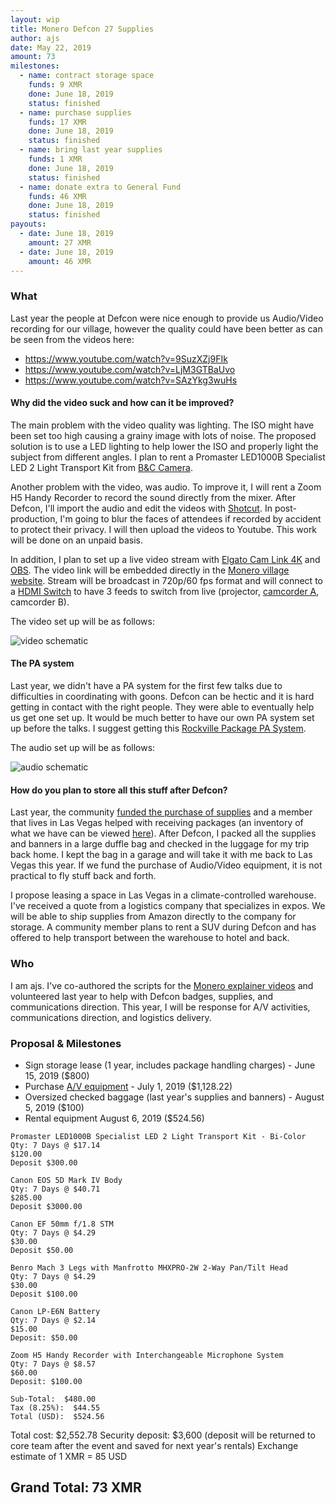 ```yaml
---
layout: wip
title: Monero Defcon 27 Supplies
author: ajs
date: May 22, 2019
amount: 73
milestones:
  - name: contract storage space 
    funds: 9 XMR
    done: June 18, 2019
    status: finished
  - name: purchase supplies
    funds: 17 XMR
    done: June 18, 2019
    status: finished
  - name: bring last year supplies
    funds: 1 XMR
    done: June 18, 2019
    status: finished
  - name: donate extra to General Fund
    funds: 46 XMR
    done: June 18, 2019
    status: finished
payouts:
  - date: June 18, 2019
    amount: 27 XMR
  - date: June 18, 2019
    amount: 46 XMR
---
```


### What

Last year the people at Defcon were nice enough to provide us Audio/Video recording for our village, however the quality could have been better as can be seen from the videos here:

- https://www.youtube.com/watch?v=9SuzXZj9FIk
- https://www.youtube.com/watch?v=LjM3GTBaUvo
- https://www.youtube.com/watch?v=SAzYkg3wuHs

#### Why did the video suck and how can it be improved?

The main problem with the video quality was lighting. The ISO might have been set too high causing a grainy image with lots of noise. The proposed solution is to use a LED lighting to help lower the ISO and properly light the subject from different angles. I plan to rent a Promaster LED1000B Specialist LED 2 Light Transport Kit from [B&C Camera](https://store.bandccamera.com/pages/rentals).

Another problem with the video, was audio. To improve it, I will rent a Zoom H5 Handy Recorder to record the sound directly from the mixer. After Defcon, I'll import the audio and edit the videos with [Shotcut](https://shotcut.org). In post-production, I'm going to blur the faces of attendees if recorded by accident to protect their privacy. I will then upload the videos to Youtube. This work will be done on an unpaid basis.

In addition, I plan to set up a live video stream with [Elgato Cam Link 4K](https://www.amazon.com/dp/B07K3FN5MR/?coliid=I3V4ALDHDY46MO&colid=33LDRRB08T8TY) and [OBS](https://obsproject.com). The video link will be embedded directly in the [Monero village website](http://monerovillage.org). Stream will be broadcast in 720p/60 fps format and will connect to a [HDMI Switch](https://www.amazon.com/dp/B07GGT7SZD/?coliid=I3M2DJMM8AR4VC&colid=33LDRRB08T8TY) to have 3 feeds to switch from live (projector, [camcorder A](https://www.amazon.com/dp/B07QJ7VPD4/?coliid=IX1PEBMAZGHIA&colid=33LDRRB08T8TY), camcorder B).

The video set up will be as follows:

![video schematic](https://taiga.getmonero.org/media/attachments/6/e/e/c/f98fe471f64647eca9448b805b9f962421f243cf952de69e50dba0da498b/defcon27_video.png)

#### The PA system

Last year, we didn't have a PA system for the first few talks due to difficulties in coordinating with goons. Defcon can be hectic and it is hard getting in contact with the right people. They were able to eventually help us get one set up. It would be much better to have our own PA system set up before the talks. I suggest getting this [Rockville Package PA System](https://www.amazon.com/dp/B01MQMQ53X/?coliid=I2KJ3EO3YN78UM&colid=33LDRRB08T8TY).

The audio set up will be as follows:

![audio schematic](https://taiga.getmonero.org/media/attachments/8/8/8/c/3517ffb2d2bbee898a9be5401f790a5fd8b0defb5b026135ff30797d935b/defcon27.jpg)

#### How do you plan to store all this stuff after Defcon?

Last year, the community [funded the purchase of supplies](https://forum.getmonero.org/8/funding-required/90538/monero-defcon-26-supplies) and a member that lives in Las Vegas helped with receiving packages (an inventory of what we have can be viewed [here](https://taiga.getmonero.org/media/attachments/8/2/2/8/9df754fad4c3c2be89abd76f6bb617b77471219f01950b407f957871231c/inventory.ods)). After Defcon, I packed all the supplies and banners in a large duffle bag and checked in the luggage for my trip back home. I kept the bag in a garage and will take it with me back to Las Vegas this year. If we fund the purchase of Audio/Video equipment, it is not practical to fly stuff back and forth.

I propose leasing a space in Las Vegas in a climate-controlled warehouse. I've received a quote from a logistics company that specializes in expos. We will be able to ship supplies from Amazon directly to the company for storage. A community member plans to rent a SUV during Defcon and has offered to help transport between the warehouse to hotel and back. 

### Who

 I am ajs. I've co-authored the scripts for the [Monero explainer videos](https://github.com/monero-ecosystem/promo-video) and volunteered last year to help with Defcon badges, supplies, and communications direction. This year, I will be response for A/V activities, communications direction, and logistics delivery.

### Proposal & Milestones

- Sign storage lease (1 year, includes package handling charges) - June 15, 2019 ($800)
- Purchase [A/V equipment](https://taiga.getmonero.org/media/attachments/3/1/0/2/4140a3930a080ed9a68d5da1803e772719346e1dfddbeac656731dd2c3a1/amazon3.pdf) - July 1, 2019 ($1,128.22)
- Oversized checked baggage (last year's supplies and banners) - August 5, 2019 ($100)
- Rental equipment August 6, 2019 ($524.56)

```
Promaster LED1000B Specialist LED 2 Light Transport Kit - Bi-Color
Qty: 7 Days @ $17.14
$120.00
Deposit $300.00

Canon EOS 5D Mark IV Body
Qty: 7 Days @ $40.71
$285.00
Deposit $3000.00

Canon EF 50mm f/1.8 STM
Qty: 7 Days @ $4.29 
$30.00
Deposit $50.00

Benro Mach 3 Legs with Manfrotto MHXPRO-2W 2-Way Pan/Tilt Head
Qty: 7 Days @ $4.29
$30.00 
Deposit $100.00

Canon LP-E6N Battery
Qty: 7 Days @ $2.14 
$15.00
Deposit: $50.00

Zoom H5 Handy Recorder with Interchangeable Microphone System
Qty: 7 Days @ $8.57
$60.00
Deposit: $100.00

Sub-Total:  $480.00
Tax (8.25%):  $44.55
Total (USD):  $524.56
```

Total cost: $2,552.78
Security deposit: $3,600 (deposit will be returned to core team after the event and saved for next year's rentals)
Exchange estimate of 1 XMR = 85 USD

## Grand Total: 73 XMR
